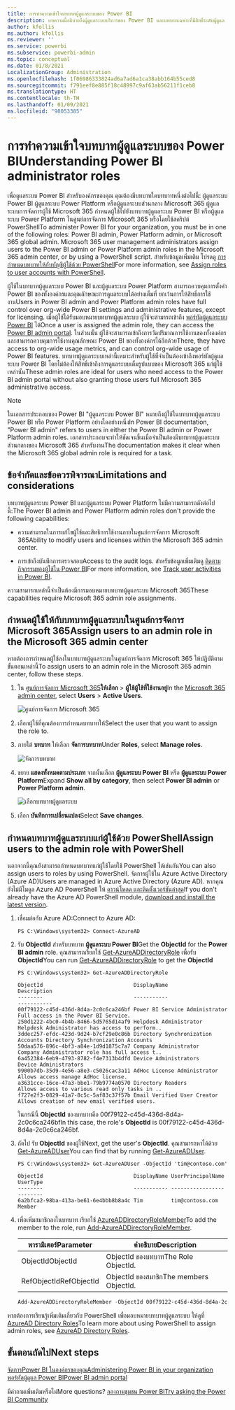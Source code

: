 ```yaml
---
title: การทำความเข้าใจบทบาทผู้ดูแลระบบของ Power BI
description: บทความนี้อธิบายถึงผู้ดูแลระบบบริการของ Power BI และบทบาทเฉพาะที่มีสิทธิ์ระดับผู้ดูแล
author: kfollis
ms.author: kfollis
ms.reviewer: ''
ms.service: powerbi
ms.subservice: powerbi-admin
ms.topic: conceptual
ms.date: 01/8/2021
LocalizationGroup: Administration
ms.openlocfilehash: 1f06986333824ad6a7ad6a1ca38abb164b55ced8
ms.sourcegitcommit: f791eef8e885f18c48997c9af63ab56211f1ceb8
ms.translationtype: HT
ms.contentlocale: th-TH
ms.lasthandoff: 01/09/2021
ms.locfileid: "98053385"
---
```

# <a name="understanding-power-bi-administrator-roles"></a><span data-ttu-id="8ccc5-103">การทำความเข้าใจบทบาทผู้ดูแลระบบของ Power BI</span><span class="sxs-lookup"><span data-stu-id="8ccc5-103">Understanding Power BI administrator roles</span></span>

<span data-ttu-id="8ccc5-104">เพื่อดูแลระบบ Power BI สำหรับองค์กรของคุณ คุณต้องมีบทบาทใดบทบาทหนึ่งต่อไปนี้: ผู้ดูแลระบบ Power BI ผู้ดูแลระบบ Power Platform หรือผู้ดูแลระบบส่วนกลาง Microsoft 365 ผู้ดูแลระบบการจัดการผู้ใช้ Microsoft 365 กำหนดผู้ใช้ไปยังบทบาทผู้ดูแลระบบ Power BI หรือผู้ดูแลระบบ Power Platform ในศูนย์การจัดการ Microsoft 365 หรือโดยใช้สคริปต์ PowerShell</span><span class="sxs-lookup"><span data-stu-id="8ccc5-104">To administer Power BI for your organization, you must be in one of the following roles: Power BI admin, Power Platform admin, or Microsoft 365 global admin. Microsoft 365 user management administrators assign users to the Power BI admin or Power Platform admin roles in the Microsoft 365 admin center, or by using a PowerShell script.</span></span> <span data-ttu-id="8ccc5-105">สำหรับข้อมูลเพิ่มเติม โปรดดู [การกำหนดบทบาทให้กับบัญชีผู้ใช้ด้วย PowerShell](/office365/enterprise/powershell/assign-roles-to-user-accounts-with-office-365-powershell)</span><span class="sxs-lookup"><span data-stu-id="8ccc5-105">For more information, see [Assign roles to user accounts with PowerShell](/office365/enterprise/powershell/assign-roles-to-user-accounts-with-office-365-powershell).</span></span>

<span data-ttu-id="8ccc5-106">ผู้ใช้ในบทบาทผู้ดูแลระบบ Power BI และผู้ดูแลระบบ Power Platform สามารถควบคุมการตั้งค่า Power BI ของทั้งองค์กรและคุณลักษณะการดูแลระบบได้อย่างเต็มที่ ยกเว้นการให้สิทธิ์การใช้งาน</span><span class="sxs-lookup"><span data-stu-id="8ccc5-106">Users in Power BI admin and Power Platform admin roles have full control over org-wide Power BI settings and administrative features, except for licensing.</span></span> <span data-ttu-id="8ccc5-107">เมื่อผู้ใช้ได้รับมอบหมายบทบาทผู้ดูแลระบบ ผู้ใช้จะสามารถเข้าถึง [พอร์ทัลผู้ดูแลระบบ Power BI](service-admin-portal.md) ได้</span><span class="sxs-lookup"><span data-stu-id="8ccc5-107">Once a user is assigned the admin role, they can access the [Power BI admin portal](service-admin-portal.md).</span></span> <span data-ttu-id="8ccc5-108">ในส่วนนั้น ผู้ใช้จะสามารถเข้าถึงการวัดปริมาณการใช้งานของทั้งองค์กร และสามารถควบคุมการใช้งานคุณลักษณะ Power BI ของทั้งองค์กรได้อีกด้วย</span><span class="sxs-lookup"><span data-stu-id="8ccc5-108">There, they have access to org-wide usage metrics, and can control org-wide usage of Power BI features.</span></span> <span data-ttu-id="8ccc5-109">บทบาทผู้ดูแลระบบเหล่านี้เหมาะสำหรับผู้ใช้ที่จำเป็นต้องเข้าถึงพอร์ทัลผู้ดูแลระบบ Power BI โดยไม่ต้องให้สิทธิ์เข้าถึงการดูแลระบบเต็มรูปแบบของ Microsoft 365 แก่ผู้ใช้เหล่านั้น</span><span class="sxs-lookup"><span data-stu-id="8ccc5-109">These admin roles are ideal for users who need access to the Power BI admin portal without also granting those users full Microsoft 365 administrative access.</span></span>

> [!NOTE]
> <span data-ttu-id="8ccc5-110">ในเอกสารประกอบของ Power BI "ผู้ดูแลระบบ Power BI" หมายถึงผู้ใช้ในบทบาทผู้ดูแลระบบ Power BI หรือ Power Platform อย่างใดอย่างหนึ่ง</span><span class="sxs-lookup"><span data-stu-id="8ccc5-110">In Power BI documentation, "Power BI admin" refers to users in either the Power BI admin or Power Platform admin roles.</span></span> <span data-ttu-id="8ccc5-111">เอกสารประกอบจะทำให้ชัดเจนขึ้นเมื่อจำเป็นต้องมีบทบาทผู้ดูแลระบบส่วนกลางของ Microsoft 365 สำหรับงาน</span><span class="sxs-lookup"><span data-stu-id="8ccc5-111">The documentation makes it clear when the Microsoft 365 global admin role is required for a task.</span></span>

## <a name="limitations-and-considerations"></a><span data-ttu-id="8ccc5-112">ข้อจำกัดและข้อควรพิจารณา</span><span class="sxs-lookup"><span data-stu-id="8ccc5-112">Limitations and considerations</span></span>

<span data-ttu-id="8ccc5-113">บทบาทผู้ดูแลระบบ Power BI และผู้ดูแลระบบ Power Platform ไม่มีความสามารถดังต่อไปนี้:</span><span class="sxs-lookup"><span data-stu-id="8ccc5-113">The Power BI admin and Power Platform admin roles don't provide the following capabilities:</span></span>

* <span data-ttu-id="8ccc5-114">ความสามารถในการแก้ไขผู้ใช้และสิทธิการใช้งานภายในศูนย์การจัดการ Microsoft 365</span><span class="sxs-lookup"><span data-stu-id="8ccc5-114">Ability to modify users and licenses within the Microsoft 365 admin center.</span></span>

* <span data-ttu-id="8ccc5-115">การเข้าถึงบันทึกการตรวจสอบ</span><span class="sxs-lookup"><span data-stu-id="8ccc5-115">Access to the audit logs.</span></span> <span data-ttu-id="8ccc5-116">สำหรับข้อมูลเพิ่มเติมดู [ติดตามกิจกรรมของผู้ใช้ใน Power BI](service-admin-auditing.md)</span><span class="sxs-lookup"><span data-stu-id="8ccc5-116">For more information, see [Track user activities in Power BI](service-admin-auditing.md).</span></span>

<span data-ttu-id="8ccc5-117">ความสามารถเหล่านี้จำเป็นต้องมีการมอบหมายบทบาทผู้ดูแลระบบ Microsoft 365</span><span class="sxs-lookup"><span data-stu-id="8ccc5-117">These capabilities require Microsoft 365 admin role assignments.</span></span>

## <a name="assign-users-to-an-admin-role-in-the-microsoft-365-admin-center"></a><span data-ttu-id="8ccc5-118">กำหนดผู้ใช้ให้กับบทบาทผู้ดูแลระบบในศูนย์การจัดการ Microsoft 365</span><span class="sxs-lookup"><span data-stu-id="8ccc5-118">Assign users to an admin role in the Microsoft 365 admin center</span></span>

<span data-ttu-id="8ccc5-119">หากต้องการกำหนดผู้ใช้ลงในบทบาทผู้ดูแลระบบในศูนย์การจัดการ Microsoft 365 ให้ปฏิบัติตามขั้นตอนเหล่านี้</span><span class="sxs-lookup"><span data-stu-id="8ccc5-119">To assign users to an admin role in the Microsoft 365 admin center, follow these steps.</span></span>

1. <span data-ttu-id="8ccc5-120">ใน [ศูนย์การจัดการ Microsoft 365](https://portal.office.com/adminportal/home#/homepage)**ให้เลือก** >  **ผู้ใช้ผู้ใช้ที่ใช้งานอยู่**</span><span class="sxs-lookup"><span data-stu-id="8ccc5-120">In the [Microsoft 365 admin center](https://portal.office.com/adminportal/home#/homepage), select **Users** > **Active Users**.</span></span>

    ![ศูนย์การจัดการ Microsoft 365](media/service-admin-role/powerbi-admin-users.png)

1. <span data-ttu-id="8ccc5-122">เลือกผู้ใช้ที่คุณต้องการกำหนดบทบาทให้</span><span class="sxs-lookup"><span data-stu-id="8ccc5-122">Select the user that you want to assign the role to.</span></span>

1. <span data-ttu-id="8ccc5-123">ภายใต้ **บทบาท** ให้เลือก **จัดการบทบาท**</span><span class="sxs-lookup"><span data-stu-id="8ccc5-123">Under **Roles**, select **Manage roles**.</span></span>

    ![จัดการบทบาท](media/service-admin-role/powerbi-admin-edit-roles.png)

1. <span data-ttu-id="8ccc5-125">ขยาย **แสดงทั้งหมดตามประเภท** จากนั้นเลือก **ผู้ดูแลระบบ Power BI** หรือ **ผู้ดูแลระบบ Power Platform**</span><span class="sxs-lookup"><span data-stu-id="8ccc5-125">Expand **Show all by category**, then select **Power BI admin** or **Power Platform admin**.</span></span>

    ![เลือกบทบาทผู้ดูแลระบบ](media/service-admin-role/powerbi-admin-role.png)

1. <span data-ttu-id="8ccc5-127">เลือก **บันทึกการเปลี่ยนแปลง**</span><span class="sxs-lookup"><span data-stu-id="8ccc5-127">Select **Save changes**.</span></span>

## <a name="assign-users-to-the-admin-role-with-powershell"></a><span data-ttu-id="8ccc5-128">กำหนดบทบาทผู้ดูแลระบบแก่ผู้ใช้ด้วย PowerShell</span><span class="sxs-lookup"><span data-stu-id="8ccc5-128">Assign users to the admin role with PowerShell</span></span>

<span data-ttu-id="8ccc5-129">นอกจากนี้คุณยังสามารถกำหนดบทบาทแก่ผู้ใช้โดยใช้ PowerShell ได้เช่นกัน</span><span class="sxs-lookup"><span data-stu-id="8ccc5-129">You can also assign users to roles by using PowerShell.</span></span> <span data-ttu-id="8ccc5-130">จัดการผู้ใช้ใน Azure Active Directory (Azure AD)</span><span class="sxs-lookup"><span data-stu-id="8ccc5-130">Users are managed in Azure Active Directory (Azure AD).</span></span> <span data-ttu-id="8ccc5-131">หากคุณยังไม่มีโมดูล Azure AD PowerShell ให้ [ดาวน์โหลด และติดตั้งเวอร์ชันล่าสุด](https://www.powershellgallery.com/packages/AzureAD/)</span><span class="sxs-lookup"><span data-stu-id="8ccc5-131">If you don't already have the Azure AD PowerShell module, [download and install the latest version](https://www.powershellgallery.com/packages/AzureAD/).</span></span>

1. <span data-ttu-id="8ccc5-132">เชื่อมต่อกับ Azure AD:</span><span class="sxs-lookup"><span data-stu-id="8ccc5-132">Connect to Azure AD:</span></span>
   ```
   PS C:\Windows\system32> Connect-AzureAD
   ```

1. <span data-ttu-id="8ccc5-133">รับ **ObjectId** สำหรับบทบาท **ผู้ดูแลระบบ Power BI**</span><span class="sxs-lookup"><span data-stu-id="8ccc5-133">Get the **ObjectId** for the **Power BI admin** role.</span></span> <span data-ttu-id="8ccc5-134">คุณสามารถเรียกใช้ [Get-AzureADDirectoryRole](/powershell/module/azuread/get-azureaddirectoryrole) เพื่อรับ **ObjectId**</span><span class="sxs-lookup"><span data-stu-id="8ccc5-134">You can run [Get-AzureADDirectoryRole](/powershell/module/azuread/get-azureaddirectoryrole) to get the **ObjectId**</span></span>

    ```
    PS C:\Windows\system32> Get-AzureADDirectoryRole

    ObjectId                             DisplayName                        Description
    --------                             -----------                        -----------
    00f79122-c45d-436d-8d4a-2c0c6ca246bf Power BI Service Administrator     Full access in the Power BI Service.
    250d1222-4bc0-4b4b-8466-5d5765d14af9 Helpdesk Administrator             Helpdesk Administrator has access to perform..
    3ddec257-efdc-423d-9d24-b7cf29e0c86b Directory Synchronization Accounts Directory Synchronization Accounts
    50daa576-896c-4bf3-a84e-1d9d1875c7a7 Company Administrator              Company Administrator role has full access t..
    6a452384-6eb9-4793-8782-f4e7313b4dfd Device Administrators              Device Administrators
    9900b7db-35d9-4e56-a8e3-c5026cac3a11 AdHoc License Administrator        Allows access manage AdHoc license.
    a3631cce-16ce-47a3-bbe1-79b9774a0570 Directory Readers                  Allows access to various read only tasks in ..
    f727e2f3-0829-41a7-8c5c-5af83c37f57b Email Verified User Creator        Allows creation of new email verified users.
    ```

    <span data-ttu-id="8ccc5-135">ในกรณีนี้ **ObjectId** ของบทบาทคือ 00f79122-c45d-436d-8d4a-2c0c6ca246bf</span><span class="sxs-lookup"><span data-stu-id="8ccc5-135">In this case, the role's **ObjectId** is 00f79122-c45d-436d-8d4a-2c0c6ca246bf.</span></span>

1. <span data-ttu-id="8ccc5-136">ถัดไป รับ **ObjectId** ของผู้ใช้</span><span class="sxs-lookup"><span data-stu-id="8ccc5-136">Next, get the user's **ObjectId**.</span></span> <span data-ttu-id="8ccc5-137">คุณสามารถหาได้ด้วย [Get-AzureADUser](/powershell/module/azuread/get-azureaduser)</span><span class="sxs-lookup"><span data-stu-id="8ccc5-137">You can find that by running [Get-AzureADUser](/powershell/module/azuread/get-azureaduser).</span></span>

    ```
    PS C:\Windows\system32> Get-AzureADUser -ObjectId 'tim@contoso.com'

    ObjectId                             DisplayName UserPrincipalName      UserType
    --------                             ----------- -----------------      --------
    6a2bfca2-98ba-413a-be61-6e4bbb8b8a4c Tim         tim@contoso.com        Member
    ```

1. <span data-ttu-id="8ccc5-138">เพื่อเพิ่มสมาชิกลงในบทบาท เรียกใช้ [AzureADDirectoryRoleMember](/powershell/module/azuread/add-azureaddirectoryrolemember)</span><span class="sxs-lookup"><span data-stu-id="8ccc5-138">To add the member to the role, run [Add-AzureADDirectoryRoleMember](/powershell/module/azuread/add-azureaddirectoryrolemember).</span></span>

    | <span data-ttu-id="8ccc5-139">พารามิเตอร์</span><span class="sxs-lookup"><span data-stu-id="8ccc5-139">Parameter</span></span> | <span data-ttu-id="8ccc5-140">คำอธิบาย</span><span class="sxs-lookup"><span data-stu-id="8ccc5-140">Description</span></span> |
    | --- | --- |
    | <span data-ttu-id="8ccc5-141">ObjectId</span><span class="sxs-lookup"><span data-stu-id="8ccc5-141">ObjectId</span></span> |<span data-ttu-id="8ccc5-142">ObjectId ของบทบาท</span><span class="sxs-lookup"><span data-stu-id="8ccc5-142">The Role ObjectId.</span></span> |
    | <span data-ttu-id="8ccc5-143">RefObjectId</span><span class="sxs-lookup"><span data-stu-id="8ccc5-143">RefObjectId</span></span> |<span data-ttu-id="8ccc5-144">ObjectId ของสมาชิก</span><span class="sxs-lookup"><span data-stu-id="8ccc5-144">The members ObjectId.</span></span> |

    ```powershell
    Add-AzureADDirectoryRoleMember -ObjectId 00f79122-c45d-436d-8d4a-2c0c6ca246bf -RefObjectId 6a2bfca2-98ba-413a-be61-6e4bbb8b8a4c
    ```
<span data-ttu-id="8ccc5-145">หากต้องการเรียนรู้เพิ่มเติมเกี่ยวกับ PowerShell เพื่อมอบหมายบทบาทผู้ดูแลระบบ ให้ดูที่ [AzureAD Directory Roles](/powershell/module/azuread/#directory-roles)</span><span class="sxs-lookup"><span data-stu-id="8ccc5-145">To learn more about using PowerShell to assign admin roles, see [AzureAD Directory Roles](/powershell/module/azuread/#directory-roles).</span></span>

## <a name="next-steps"></a><span data-ttu-id="8ccc5-146">ขั้นตอนถัดไป</span><span class="sxs-lookup"><span data-stu-id="8ccc5-146">Next steps</span></span>

[<span data-ttu-id="8ccc5-147">จัดการPower BI ในองค์กรของคุณ</span><span class="sxs-lookup"><span data-stu-id="8ccc5-147">Administering Power BI in your organization</span></span>](service-admin-administering-power-bi-in-your-organization.md)  
[<span data-ttu-id="8ccc5-148">พอร์ทัลผู้ดูแล Power BI</span><span class="sxs-lookup"><span data-stu-id="8ccc5-148">Power BI admin portal</span></span>](service-admin-portal.md)  

<span data-ttu-id="8ccc5-149">มีคำถามเพิ่มเติมหรือไม่</span><span class="sxs-lookup"><span data-stu-id="8ccc5-149">More questions?</span></span> [<span data-ttu-id="8ccc5-150">ลองถามชุมชน Power BI</span><span class="sxs-lookup"><span data-stu-id="8ccc5-150">Try asking the Power BI Community</span></span>](https://community.powerbi.com/)
